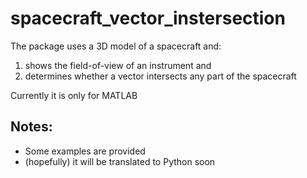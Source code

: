 # spacecraft_vector_instersection
The package uses a 3D model of a spacecraft and:
1) shows the field-of-view of an instrument and
2) determines whether a vector intersects any part of the spacecraft

Currently it is only for MATLAB

Notes:
-------------
- Some examples are provided
- (hopefully) it will be translated to Python soon